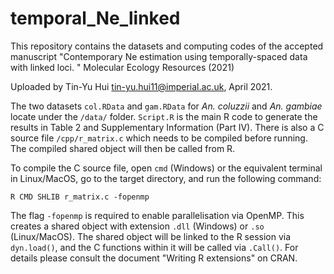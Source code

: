 # temporal_Ne_linked

This repository contains the datasets and computing codes of the accepted manuscript "Contemporary Ne estimation using temporally-spaced data with linked loci. " Molecular Ecology Resources (2021)

Uploaded by Tin-Yu Hui <tin-yu.hui11@imperial.ac.uk>, April 2021. 

The two datasets ```col.RData``` and ```gam.RData``` for *An. coluzzii* and *An. gambiae* locate under the ```/data/``` folder. ```Script.R``` is the main R code to generate the results in Table 2 and Supplementary Information (Part IV). There is also a C source file ```/cpp/r_matrix.c``` which needs to be compiled before running. The compiled shared object will then be called from R. 

To compile the C source file, open ```cmd``` (Windows) or the equivalent terminal in Linux/MacOS, go to the target directory, and run the following command: 
```
R CMD SHLIB r_matrix.c -fopenmp
```
The flag ```-fopenmp``` is required to enable parallelisation via OpenMP. This creates a shared object with extension ```.dll``` (Windows) or ```.so``` (Linux/MacOS). The shared object will be linked to the R session via ```dyn.load()```, and the C functions within it will be called via ```.Call()```. For details please consult the document "Writing R extensions" on CRAN. 
